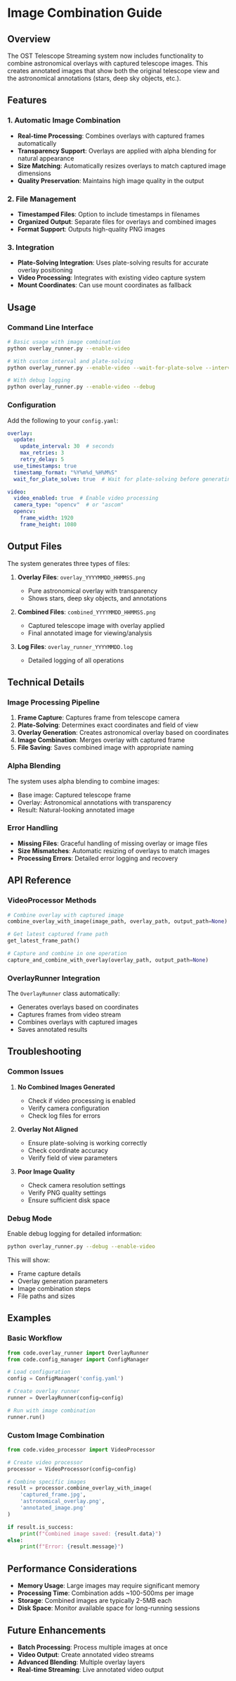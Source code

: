 # Image Combination Guide

## Overview

The OST Telescope Streaming system now includes functionality to combine astronomical overlays with captured telescope images. This creates annotated images that show both the original telescope view and the astronomical annotations (stars, deep sky objects, etc.).

## Features

### 1. Automatic Image Combination
- **Real-time Processing**: Combines overlays with captured frames automatically
- **Transparency Support**: Overlays are applied with alpha blending for natural appearance
- **Size Matching**: Automatically resizes overlays to match captured image dimensions
- **Quality Preservation**: Maintains high image quality in the output

### 2. File Management
- **Timestamped Files**: Option to include timestamps in filenames
- **Organized Output**: Separate files for overlays and combined images
- **Format Support**: Outputs high-quality PNG images

### 3. Integration
- **Plate-Solving Integration**: Uses plate-solving results for accurate overlay positioning
- **Video Processing**: Integrates with existing video capture system
- **Mount Coordinates**: Can use mount coordinates as fallback

## Usage

### Command Line Interface

```bash
# Basic usage with image combination
python overlay_runner.py --enable-video

# With custom interval and plate-solving
python overlay_runner.py --enable-video --wait-for-plate-solve --interval 60

# With debug logging
python overlay_runner.py --enable-video --debug
```

### Configuration

Add the following to your `config.yaml`:

```yaml
overlay:
  update:
    update_interval: 30  # seconds
    max_retries: 3
    retry_delay: 5
  use_timestamps: true
  timestamp_format: "%Y%m%d_%H%M%S"
  wait_for_plate_solve: true  # Wait for plate-solving before generating overlays

video:
  video_enabled: true  # Enable video processing
  camera_type: "opencv"  # or "ascom"
  opencv:
    frame_width: 1920
    frame_height: 1080
```

## Output Files

The system generates three types of files:

1. **Overlay Files**: `overlay_YYYYMMDD_HHMMSS.png`
   - Pure astronomical overlay with transparency
   - Shows stars, deep sky objects, and annotations

2. **Combined Files**: `combined_YYYYMMDD_HHMMSS.png`
   - Captured telescope image with overlay applied
   - Final annotated image for viewing/analysis

3. **Log Files**: `overlay_runner_YYYYMMDD.log`
   - Detailed logging of all operations

## Technical Details

### Image Processing Pipeline

1. **Frame Capture**: Captures frame from telescope camera
2. **Plate-Solving**: Determines exact coordinates and field of view
3. **Overlay Generation**: Creates astronomical overlay based on coordinates
4. **Image Combination**: Merges overlay with captured frame
5. **File Saving**: Saves combined image with appropriate naming

### Alpha Blending

The system uses alpha blending to combine images:
- Base image: Captured telescope frame
- Overlay: Astronomical annotations with transparency
- Result: Natural-looking annotated image

### Error Handling

- **Missing Files**: Graceful handling of missing overlay or image files
- **Size Mismatches**: Automatic resizing of overlays to match images
- **Processing Errors**: Detailed error logging and recovery

## API Reference

### VideoProcessor Methods

```python
# Combine overlay with captured image
combine_overlay_with_image(image_path, overlay_path, output_path=None)

# Get latest captured frame path
get_latest_frame_path()

# Capture and combine in one operation
capture_and_combine_with_overlay(overlay_path, output_path=None)
```

### OverlayRunner Integration

The `OverlayRunner` class automatically:
- Generates overlays based on coordinates
- Captures frames from video stream
- Combines overlays with captured images
- Saves annotated results

## Troubleshooting

### Common Issues

1. **No Combined Images Generated**
   - Check if video processing is enabled
   - Verify camera configuration
   - Check log files for errors

2. **Overlay Not Aligned**
   - Ensure plate-solving is working correctly
   - Check coordinate accuracy
   - Verify field of view parameters

3. **Poor Image Quality**
   - Check camera resolution settings
   - Verify PNG quality settings
   - Ensure sufficient disk space

### Debug Mode

Enable debug logging for detailed information:

```bash
python overlay_runner.py --debug --enable-video
```

This will show:
- Frame capture details
- Overlay generation parameters
- Image combination steps
- File paths and sizes

## Examples

### Basic Workflow

```python
from code.overlay_runner import OverlayRunner
from code.config_manager import ConfigManager

# Load configuration
config = ConfigManager('config.yaml')

# Create overlay runner
runner = OverlayRunner(config=config)

# Run with image combination
runner.run()
```

### Custom Image Combination

```python
from code.video_processor import VideoProcessor

# Create video processor
processor = VideoProcessor(config=config)

# Combine specific images
result = processor.combine_overlay_with_image(
    'captured_frame.jpg',
    'astronomical_overlay.png',
    'annotated_image.png'
)

if result.is_success:
    print(f"Combined image saved: {result.data}")
else:
    print(f"Error: {result.message}")
```

## Performance Considerations

- **Memory Usage**: Large images may require significant memory
- **Processing Time**: Combination adds ~100-500ms per image
- **Storage**: Combined images are typically 2-5MB each
- **Disk Space**: Monitor available space for long-running sessions

## Future Enhancements

- **Batch Processing**: Process multiple images at once
- **Video Output**: Create annotated video streams
- **Advanced Blending**: Multiple overlay layers
- **Real-time Streaming**: Live annotated video output

